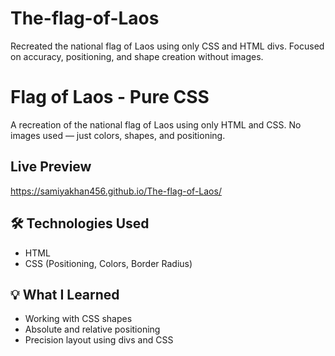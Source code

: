 # The-flag-of-Laos
Recreated the national flag of Laos using only CSS and HTML divs. Focused on accuracy, positioning, and shape creation without images.


# Flag of Laos - Pure CSS
A recreation of the national flag of Laos using only HTML and CSS. No images used — just colors, shapes, and positioning.

##  Live Preview
https://samiyakhan456.github.io/The-flag-of-Laos/

## 🛠 Technologies Used
- HTML
- CSS (Positioning, Colors, Border Radius)
  
## 💡 What I Learned
- Working with CSS shapes
- Absolute and relative positioning
- Precision layout using divs and CSS
